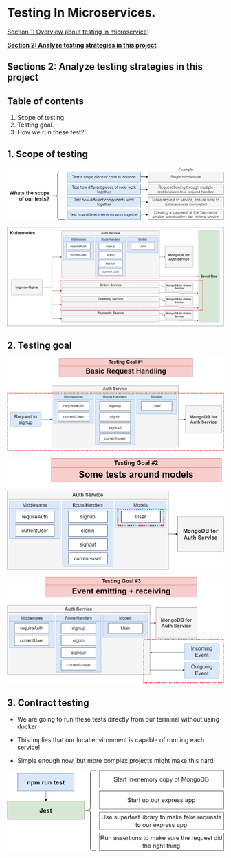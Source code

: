 # Testing In Microservices.

[Section 1: Overview about testing in microservice](./Testing-Microservices-1.md))

[**Section 2: Analyze testing strategies in this project**](./Testing-Microservices-2.md)

## Sections 2: Analyze testing strategies in this project

## Table of contents

1. Scope of testing.
2. Testing goal.
3. How we run these test?

## 1. Scope of testing


![Scope-testing](../../assets/testing/scope.png)

![Scope-testing](../../assets/testing/scope-2.png)


## 2. Testing goal

![Testing-goal](../../assets/testing/testing-goal-1.png)

![Testing-goal](../../assets/testing/testing-goal-2.png)

![Testing-goal](../../assets/testing/testing-goal-3.png)


## 3. Contract testing

- We are going to run these tests directly from our terminal without using docker

- This implies that our local environment is capable of running each service!

- Simple enough now, but more complex projects might make this hard!

![Testing-process](../../assets/testing/process-testing.png)

